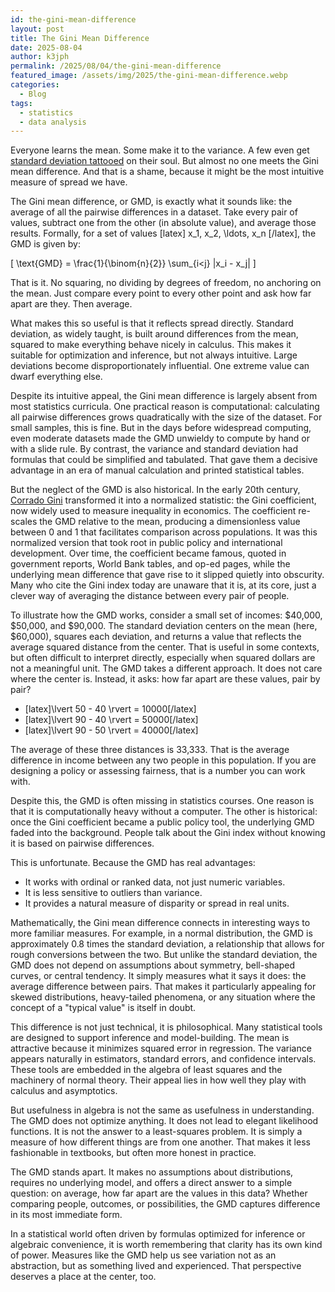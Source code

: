 ```yaml
---
id: the-gini-mean-difference
layout: post
title: The Gini Mean Difference
date: 2025-08-04
author: k3jph
permalink: /2025/08/04/the-gini-mean-difference
featured_image: /assets/img/2025/the-gini-mean-difference.webp
categories:
  - Blog
tags:
  - statistics
  - data analysis
---
```


Everyone learns the mean. Some make it to the variance. A few even get
[standard deviation
tattooed](https://www.reddit.com/r/statistics/comments/3it4sj/statistics_tattoo/)
on their soul. But almost no one meets the Gini mean difference. And
that is a shame, because it might be the most intuitive measure of
spread we have.

The Gini mean difference, or GMD, is exactly what it sounds like: the
average of all the pairwise differences in a dataset. Take every pair of
values, subtract one from the other (in absolute value), and average
those results. Formally, for a set of values [latex] x_1, x_2, \ldots,
x_n [/latex], the GMD is given by:

\[ \text{GMD} = \frac{1}{\binom{n}{2}} \sum_{i<j} |x_i - x_j| \]

That is it. No squaring, no dividing by degrees of freedom, no anchoring
on the mean. Just compare every point to every other point and ask how
far apart are they. Then average.

What makes this so useful is that it reflects spread directly. Standard
deviation, as widely taught, is built around differences from the mean,
squared to make everything behave nicely in calculus. This makes it
suitable for optimization and inference, but not always intuitive. Large
deviations become disproportionately influential. One extreme value can
dwarf everything else.

Despite its intuitive appeal, the Gini mean difference is largely absent
from most statistics curricula. One practical reason is computational:
calculating all pairwise differences grows quadratically with the size
of the dataset. For small samples, this is fine. But in the days before
widespread computing, even moderate datasets made the GMD unwieldy to
compute by hand or with a slide rule. By contrast, the variance and
standard deviation had formulas that could be simplified and tabulated.
That gave them a decisive advantage in an era of manual calculation and
printed statistical tables.

But the neglect of the GMD is also historical. In the early 20th
century, [Corrado
Gini](https://mathshistory.st-andrews.ac.uk/Biographies/Gini/)
transformed it into a normalized statistic: the Gini coefficient, now
widely used to measure inequality in economics. The coefficient
re-scales the GMD relative to the mean, producing a dimensionless value
between 0 and 1 that facilitates comparison across populations. It was
this normalized version that took root in public policy and
international development. Over time, the coefficient became famous,
quoted in government reports, World Bank tables, and op-ed pages, while
the underlying mean difference that gave rise to it slipped quietly into
obscurity. Many who cite the Gini index today are unaware that it is, at
its core, just a clever way of averaging the distance between every pair
of people.

To illustrate how the GMD works, consider a small set of incomes:
$40,000, $50,000, and $90,000. The standard deviation centers on the
mean (here, $60,000), squares each deviation, and returns a value that
reflects the average squared distance from the center. That is useful in
some contexts, but often difficult to interpret directly, especially
when squared dollars are not a meaningful unit.  The GMD takes a
different approach. It does not care where the center is. Instead, it
asks: how far apart are these values, pair by pair?

- [latex]\lvert 50 - 40 \rvert = 10000[/latex]
- [latex]\lvert 90 - 40 \rvert = 50000[/latex]
- [latex]\lvert 90 - 50 \rvert = 40000[/latex]

The average of these three distances is 33,333. That is the average
difference in income between any two people in this population. If you
are designing a policy or assessing fairness, that is a number you can
work with.

Despite this, the GMD is often missing in statistics courses. One reason
is that it is computationally heavy without a computer. The other is
historical:  once the Gini coefficient became a public policy tool, the
underlying GMD faded into the background. People talk about the Gini
index without knowing it is based on pairwise differences.

This is unfortunate. Because the GMD has real advantages:

- It works with ordinal or ranked data, not just numeric variables.
- It is less sensitive to outliers than variance.
- It provides a natural measure of disparity or spread in real units.

Mathematically, the Gini mean difference connects in interesting ways to
more familiar measures. For example, in a normal distribution, the GMD
is approximately 0.8 times the standard deviation, a relationship that
allows for rough conversions between the two. But unlike the standard
deviation, the GMD does not depend on assumptions about symmetry,
bell-shaped curves, or central tendency. It simply measures what it says
it does: the average difference between pairs. That makes it
particularly appealing for skewed distributions, heavy-tailed phenomena,
or any situation where the concept of a "typical value" is itself in
doubt.

This difference is not just technical, it is philosophical. Many
statistical tools are designed to support inference and model-building.
The mean is attractive because it minimizes squared error in regression.
The variance appears naturally in estimators, standard errors, and
confidence intervals. These tools are embedded in the algebra of least
squares and the machinery of normal theory. Their appeal lies in how
well they play with calculus and asymptotics.

But usefulness in algebra is not the same as usefulness in
understanding. The GMD does not optimize anything. It does not lead to
elegant likelihood functions. It is not the answer to a least-squares
problem. It is simply a measure of how different things are from one
another. That makes it less fashionable in textbooks, but often more
honest in practice.

The GMD stands apart. It makes no assumptions about distributions,
requires no underlying model, and offers a direct answer to a simple
question: on average, how far apart are the values in this data? Whether
comparing people, outcomes, or possibilities, the GMD captures
difference in its most immediate form.

In a statistical world often driven by formulas optimized for inference
or algebraic convenience, it is worth remembering that clarity has its
own kind of power. Measures like the GMD help us see variation not as an
abstraction, but as something lived and experienced. That perspective
deserves a place at the center, too.
